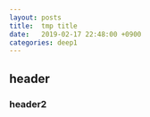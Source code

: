 ```yaml
---
layout: posts
title:  tmp title
date:   2019-02-17 22:48:00 +0900
categories: deep1
---
```


## header
### header2
